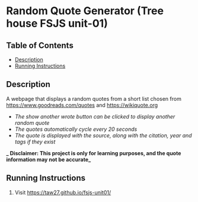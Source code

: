 # Random Quote Generator (Tree house FSJS unit-01)

## Table of Contents

* [Description](#description)
* [Running Instructions](#running-instructions)

## Description

A webpage that displays a random quotes from a short list chosen from https://www.goodreads.com/quotes and https://wikiquote.org 

 + _The show another wrote button can be clicked to display another random quote_
 + _The quotes automatically cycle every 20 seconds_
 + _The quote is displayed with the source, along with the citation, year and tags if they exist_
 
 **_ Disclaimer: This project is only for learning purposes, and the quote information may not be accurate_** 

## Running Instructions

1. Visit <https://taw27.github.io/fsjs-unit01/>
